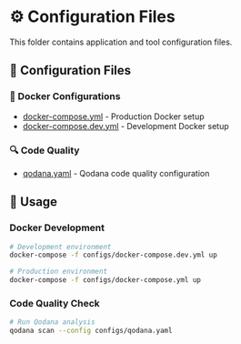 # ⚙️ Configuration Files

This folder contains application and tool configuration files.

## 📁 Configuration Files

### 🐳 Docker Configurations
- [docker-compose.yml](docker-compose.yml) - Production Docker setup
- [docker-compose.dev.yml](docker-compose.dev.yml) - Development Docker setup

### 🔍 Code Quality
- [qodana.yaml](qodana.yaml) - Qodana code quality configuration

## 🔧 Usage

### Docker Development
```bash
# Development environment
docker-compose -f configs/docker-compose.dev.yml up

# Production environment  
docker-compose -f configs/docker-compose.yml up
```

### Code Quality Check
```bash
# Run Qodana analysis
qodana scan --config configs/qodana.yaml
```